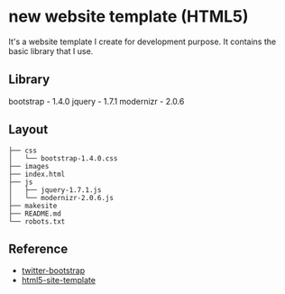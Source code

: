 # new website template (HTML5)

It's a website template I create for development purpose. It contains the basic library that I use.

## Library

bootstrap - 1.4.0
jquery    - 1.7.1
modernizr - 2.0.6

## Layout

    ├── css
    │   └── bootstrap-1.4.0.css
    ├── images
    ├── index.html
    ├── js
    │   ├── jquery-1.7.1.js
    │   └── modernizr-2.0.6.js
    ├── makesite
    ├── README.md
    └── robots.txt

## Reference
* [twitter-bootstrap](https://github.com/twitter/bootstrap)
* [html5-site-template](https://github.com/dcneiner/html5-site-template)
